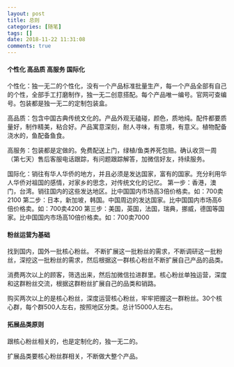 ```yaml
---
layout: post
title: 总则
categories: [随笔]
tags: []
date: 2018-11-22 11:31:08
comments: true
---
```


#### 个性化 高品质 高服务 国际化

个性化：独一无二的个性化，没有一个产品标准批量生产，每一个产品全部有自己的个性，全部手工打磨制作，独一无二创意搭配。每个产品唯一编号。官网可查编号。包装都是独一无二的定制包装盒。

高品质：包含中国古典传统文化的。产品外观无磕碰，颜色，质地纯。配件都要质量好，制作精美，粘合好。产品寓意深刻，耐人寻味，有意境，有意义。植物配备浇水的，鱼配备鱼食。

高服务：包装都是定做的。免费配送上门，绿植/鱼类养死包赔。确认收货一周（第七天）售后客服电话跟踪，有问题跟踪解答，加微信好友，持续服务。

国际化：销往有华人华侨的地方，并且必须是发达国家，富有的国家。充分利用华人华侨对祖国的感情，对家乡的思念，对传统文化的记忆。
第一步：香港，澳门，台湾。销往国内的这些发达地区。比中国国内市场高3倍价格卖。如：700卖2100
第二步：日本，新加坡，韩国。中国周边的发达国家。比中国国内市场高6倍价格卖。如：700卖4200
第三步：美国，英国，法国，瑞典，挪威，德国等国家。比中国国内市场高10倍价格卖。如：700卖7000

#### 粉丝运营为基础

找到国内，国外一批核心粉丝。
不断扩展这一批粉丝的需求，不断调研这一批粉丝，深挖这一批粉丝的需求，然后根据这一群核心粉丝不断扩展自己产品的品类。

消费两次以上的顾客，筛选出来，然后加微信拉进群里。核心粉丝单独运营，深度和这群粉丝交流，根据这群粉丝扩展自己的品类和销路。

购买两次以上的是核心粉丝，深度运营核心粉丝，牢牢把握这一群粉丝。30个核心群，每个群500人左右，按照地区分类。总计15000人左右。

#### 拓展品类原则

跟核心粉丝相关的，也是定制化的，独一无二的。

扩展品类要核心粉丝群相关，不断做大整个产品。






